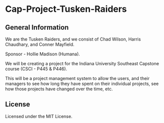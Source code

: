 # Cap-Project-Tusken-Raiders

## General Information

We are the Tusken Raiders, and we consist of Chad Wilson, Harris Chaudhary, and Conner Mayfield.

Sponsor - Hollie Madison (Humana).

We will be creating a project for the Indiana University Southeast Capstone course (CSCI - P445 & P446).

This will be a project management system to allow the users, and their managers to see how long they have spent on their individual projects, see how those projects have changed over the time, etc. 

## License

Licensed under the MIT License.

